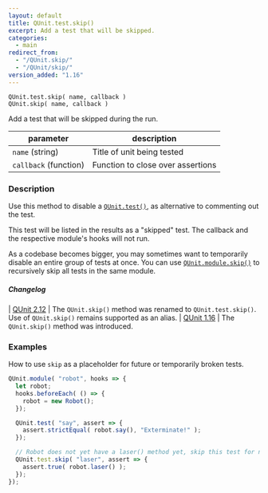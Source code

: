 ```yaml
---
layout: default
title: QUnit.test.skip()
excerpt: Add a test that will be skipped.
categories:
  - main
redirect_from:
  - "/QUnit.skip/"
  - "/QUnit/skip/"
version_added: "1.16"
---
```


`QUnit.test.skip( name, callback )`<br/>
`QUnit.skip( name, callback )`

Add a test that will be skipped during the run.

| parameter | description |
|-----------|-------------|
| `name` (string) | Title of unit being tested |
| `callback` (function) | Function to close over assertions |

### Description

Use this method to disable a [`QUnit.test()`](./test.md), as alternative to commenting out the test.

This test will be listed in the results as a "skipped" test. The callback and the respective module's hooks will not run.

As a codebase becomes bigger, you may sometimes want to temporarily disable an entire group of tests at once. You can use [`QUnit.module.skip()`](./module.md) to recursively skip all tests in the same module.

##### Changelog

| [QUnit 2.12](https://github.com/qunitjs/qunit/releases/tag/2.12.0) | The `QUnit.skip()` method was renamed to `QUnit.test.skip()`.<br/>Use of `QUnit.skip()` remains supported as an alias.
| [QUnit 1.16](https://github.com/qunitjs/qunit/releases/tag/1.16.0) | The `QUnit.skip()` method was introduced.

### Examples

How to use `skip` as a placeholder for future or temporarily broken tests.

```js
QUnit.module( "robot", hooks => {
  let robot;
  hooks.beforeEach( () => {
    robot = new Robot();
  });

  QUnit.test( "say", assert => {
    assert.strictEqual( robot.say(), "Exterminate!" );
  });

  // Robot does not yet have a laser() method yet, skip this test for now
  QUnit.test.skip( "laser", assert => {
    assert.true( robot.laser() );
  });
});
```
